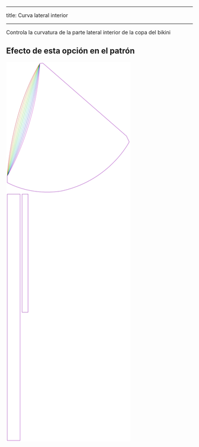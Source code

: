 - - -
title: Curva lateral interior
- - -

Controla la curvatura de la parte lateral interior de la copa del bikini


## Efecto de esta opción en el patrón
![Esta imagen muestra el efecto de esta opción superponiendo varias variantes que tienen un valor diferente para esta opción](bee_frontcurve_sample.svg "Efecto de esta opción en el patrón")